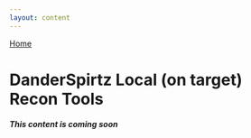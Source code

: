 ```yaml
---
layout: content
---
```


[Home](./)

# [](#header-1)DanderSpirtz Local (on target) Recon Tools

_**This content is coming soon**_
